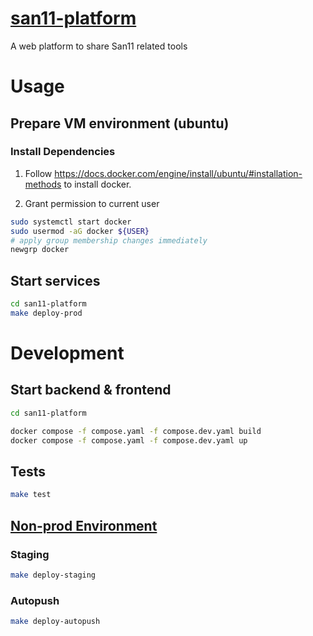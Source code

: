 # [san11-platform](https://san11pk.org)
A web platform to share San11 related tools

# Usage

## Prepare VM environment (ubuntu)

### Install Dependencies

1. Follow https://docs.docker.com/engine/install/ubuntu/#installation-methods to install docker.

2. Grant permission to current user
```sh
sudo systemctl start docker
sudo usermod -aG docker ${USER}
# apply group membership changes immediately
newgrp docker
```

## Start services
```sh
cd san11-platform
make deploy-prod
```

# Development

## Start backend & frontend
```sh
cd san11-platform

docker compose -f compose.yaml -f compose.dev.yaml build
docker compose -f compose.yaml -f compose.dev.yaml up
```

## Tests
```sh
make test
```

## [Non-prod Environment](https://github.com/gfxcc/san11-platform/blob/main/dev-logs/nonprod-envs.md)

### Staging
```sh
make deploy-staging
```

### Autopush
```sh
make deploy-autopush
```